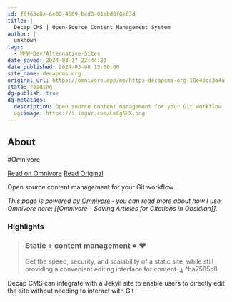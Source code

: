 ```yaml
---
id: f6f63c8e-6e08-4669-bcd0-01abd0f8e03d
title: |
  Decap CMS | Open-Source Content Management System
author: |
  unknown
tags:
  - MMW-Dev/Alternative-Sites
date_saved: 2024-03-17 22:44:21
date_published: 2024-03-08 13:00:00
site_name: decapcms.org
original_url: https://omnivore.app/me/https-decapcms-org-18e4bcc3a4a
state: reading
dg-publish: true
dg-metatags:
  description: Open source content management for your Git workflow
  og:image: https://i.imgur.com/LmCg5HX.png
---
```


## About

#Omnivore

[Read on Omnivore](https://omnivore.app/me/https-decapcms-org-18e4bcc3a4a)
[Read Original](https://decapcms.org)

Open source content management for your Git workflow

_This page is powered by [Omnivore](https://omnivore.app) ‐ you can read more about how I use Omnivore here: [[Omnivore - Saving Articles for Citations in Obsidian]]._

### Highlights

> ### Static + content management = ♥
> 
> Get the speed, security, and scalability of a static site, while still providing a convenient editing interface for content. [⤴️](https://omnivore.app/me/https-decapcms-org-18e4bcc3a4a#ba7585c8-318e-40e4-b3aa-969298398b30)  ^ba7585c8

Decap CMS can integrate with a Jekyll site to enable users to directly edit the site without needing to interact with Git

